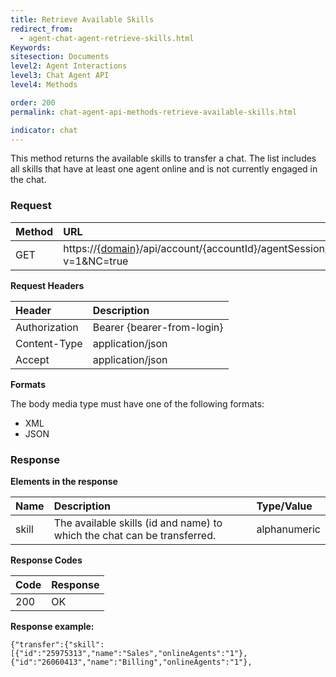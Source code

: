 ```yaml
---
title: Retrieve Available Skills
redirect_from:
  - agent-chat-agent-retrieve-skills.html
Keywords:
sitesection: Documents
level2: Agent Interactions
level3: Chat Agent API
level4: Methods

order: 200
permalink: chat-agent-api-methods-retrieve-available-skills.html

indicator: chat
---
```


This method returns the available skills to transfer a chat. The list includes all skills that have at least one agent online and is not currently engaged in the chat.

### Request

| Method | URL |
| :--- | :--- |
| GET | https://[{domain}](/agent-domain-domain-api.html)/api/account/{accountId}/agentSession/{agentSessionId}/chat/{chatId}/transfer?v=1&NC=true |

**Request Headers**

| Header | Description |
| :--- | :--- |
| Authorization| Bearer {bearer-from-login} |
| Content-Type | application/json |
| Accept | application/json |

**Formats**

The body media type must have one of the following formats:

- XML
- JSON

### Response

**Elements in the response**

| Name | Description | Type/Value |
| :--- | :--- | :--- |
| skill | The available skills (id and name) to which the chat can be transferred. | alphanumeric |

**Response Codes**

| Code | Response |
| :--- | :--- |
| 200 | OK |

**Response example:**

    {"transfer":{"skill":[{"id":"25975313","name":"Sales","onlineAgents":"1"},{"id":"26060413","name":"Billing","onlineAgents":"1"},